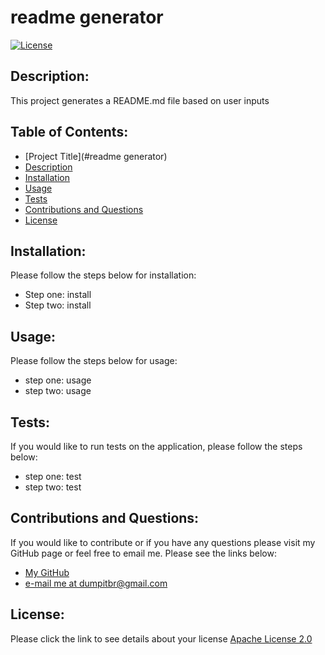 
# readme generator 
[![License](https://img.shields.io/badge/License-Apache_2.0-blue.svg)](https://opensource.org/licenses/Apache-2.0) 
## Description:
  This project generates a README.md file based on user inputs
## Table of Contents:
  * [Project Title](#readme generator)
  * [Description](#description)
  * [Installation](#installation)
  * [Usage](#usage)
  * [Tests](#tests)
  * [Contributions and Questions](#contributions-and-questions)
  * [License](#license)
    
## Installation:
  Please follow the steps below for installation:
  * Step one: install
  * Step two: install

## Usage:
  Please follow the steps below for usage:
  * step one: usage
  * step two: usage

## Tests:
  If you would like to run tests on the application, please follow the steps below:
  * step one: test
  * step two: test

## Contributions and Questions:
  If you would like to contribute or if you have any questions please visit my GitHub page or feel free to email me. Please see the links below:
  * [My GitHub](https://github.com/Bryandumpit/)
  * [e-mail me at dumpitbr@gmail.com](mailto:dumpitbr@gmail.com)

## License:
  Please click the link to see details about your license
  [Apache License 2.0](https://choosealicense.com/licenses/apache-2.0/)

  